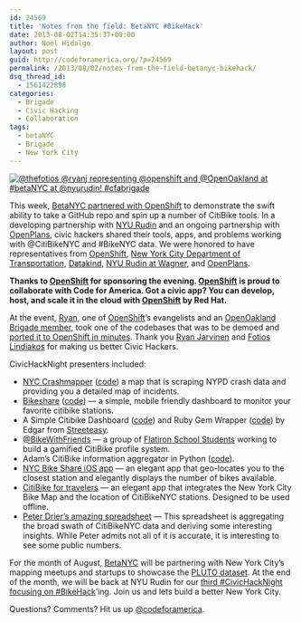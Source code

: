 ```yaml
---
id: 24569
title: 'Notes from the field: BetaNYC #BikeHack'
date: 2013-08-02T14:35:37+00:00
author: Noel Hidalgo
layout: post
guid: http://codeforamerica.org/?p=24569
permalink: /2013/08/02/notes-from-the-field-betanyc-bikehack/
dsq_thread_id:
  - 1561422898
categories:
  - Brigade
  - Civic Hacking
  - Collaboration
tags:
  - betaNYC
  - Brigade
  - New York City
---
```

<p dir="ltr">
  <a href="http://www.flickr.com/photos/95881098@N00/9412593956/in/photolist-fkL1fG-eWpbZb-efRiH1-eVbxLe-ff314Y-eESRLK-a8TTNQ-a8QXRc-a8QZ2R-a8TSxU-a8TMjN-a8TMMf-a8TRiW-a8RytE-efQWi3" target="_blank"><img class="aligncenter" style="vertical-align: middle;" src="http://farm8.staticflickr.com/7297/9412593956_7ffd192282.jpg" alt="@thefotios @ryanj representing @openshift and @OpenOakland at #betaNYC at @nyurudin! #cfabrigade" /></a>
</p>

<p dir="ltr">
  This week, <a href="http://www.meetup.com/betanyc/events/126764182/" target="_blank">BetaNYC partnered with OpenShift</a> to demonstrate the swift ability to take a GitHub repo and spin up a number of CitiBike tools. In a developing partnership with <a href="http://wagner.nyu.edu/rudincenter" target="_blank">NYU Rudin</a> and an ongoing partnership with <a href="http://openplans.org" target="_blank">OpenPlans</a>, civic hackers shared their tools, apps, and problems working with @CitiBikeNYC and #BikeNYC data. We were honored to have representatives from <a href="http://openshift.com" target="_blank">OpenShift</a>, <a href="http://www.nyc.gov/html/dot/html/about/datafeeds.shtml" target="_blank">New York City Department of Transportation</a>, <a href="http://datakind.org" target="_blank">Datakind</a>, <a href="http://wagner.nyu.edu/rudincenter" target="_blank">NYU Rudin at Wagner</a>, and <a href="http://openplans.org" target="_blank">OpenPlans</a>.
</p>

<p dir="ltr">
  <strong>Thanks to <a href="https://www.openshift.com/" target="_blank">OpenShift</a> for sponsoring the evening. <a href="https://www.openshift.com/" target="_blank">OpenShift</a> is proud to collaborate with Code for America. Got a civic app? You can develop, host, and scale it in the cloud with <a href="https://www.openshift.com/" target="_blank">OpenShift</a> by Red Hat.</strong>
</p>

<p dir="ltr">
  At the event, <a href="https://twitter.com/ryanj/status/363147866899886082" target="_blank">Ryan</a>, one of <a href="https://www.openshift.com/" target="_blank">OpenShift</a>’s evangelists and an <a href="http://openoakland.org" target="_blank">OpenOakland Brigade member</a>, took one of the codebases that was to be demoed and <a href="http://citibike-shifter.rhcloud.com" target="_blank">ported it to OpenShift in minutes</a>. Thank you <a href="https://twitter.com/ryanj" target="_blank">Ryan Jarvinen</a> and <a href="https://twitter.com/thefotios" target="_blank">Fotios Lindiakos</a> for making us better Civic Hackers.
</p>

<p dir="ltr">
  CivicHackNight presenters included:
</p>

  * <a href="http://nyc.crashmapper.com/" target="_blank">NYC Crashmapper</a> (<a href="https://github.com/talos/nypd-crash-data-bandaid" target="_blank">code</a>) a map that is scraping NYPD crash data and providing you a detailed map of incidents.
  * <a href="http://bikeshare.me" target="_blank">Bikeshare</a> (<a href="https://github.com/chriszarate/bikeshare.me" target="_blank">code</a>) — a simple, mobile friendly dashboard to monitor your favorite citibike stations.
  * A Simple Citibike Dashboard (<a href="https://github.com/edgar/citibikenyc_dashboard" target="_blank">code</a>) and Ruby Gem Wrapper (<a href="https://github.com/edgar/citibikenyc" target="_blank">code</a>) by Edgar from <a href="http://streeteasy.com" target="_blank">Streeteasy</a>.
  * <a href="https://twitter.com/bikewithfriends" target="_blank">@BikeWithFriends</a> — a group of <a href="http://www.meetup.com/nyc-on-rails/events/130959962/" target="_blank">Flatiron School Students</a> working to build a gamified CitiBike profile system.
  * Adam’s CitiBike information aggregator in Python (<a href="https://github.com/adamldavid/citibike_aggregator" target="_blank">code</a>).
  * <a href="https://itunes.apple.com/us/app/nyc-bike-share/id534506272?mt=8" target="_blank">NYC Bike Share iOS app</a> — an elegant app that geo-locates you to the closest station and elegantly displays the number of bikes available.
  * <a href="https://itunes.apple.com/us/app/nyc-citi-bike-for-travelers/id673646206?mt=8" target="_blank">CitiBike for travelers</a> — an elegant app that integrates the New York City Bike Map and the location of CitiBikeNYC stations. Designed to be used offline.
  * <a href="https://docs.google.com/spreadsheet/ccc?key=0Aqw90KpnHC73dHBZVlhtZF9vOS0tVUhTOEtWT1YzTlE&usp=sharing" target="_blank">Peter Drier’s amazing spreadsheet</a> — This spreadsheet is aggregating the broad swath of CitiBikeNYC data and deriving some interesting insights. While Peter admits not all of it is accurate, it is interesting to see some public numbers.

<p dir="ltr">
  For the month of August, <a href="http://meetup.com/betaNYC" target="_blank">BetaNYC</a> will be partnering with New York City’s mapping meetups and startups to showcase the <a href="http://www.nyc.gov/html/dcp/html/bytes/applbyte.shtml" target="_blank">PLUTO dataset</a>. At the end of the month, we will be back at NYU Rudin for our <a href="http://www.nyc.gov/html/dcp/html/bytes/applbyte.shtml" target="_blank">third #CivicHackNight focusing on #BikeHack</a>’ing. Join us and lets build a better New York City.
</p>

<p dir="ltr">
  Questions? Comments? Hit us up <a href="http://twitter.com/codeforamerica" target="_blank">@codeforamerica</a>.
</p>